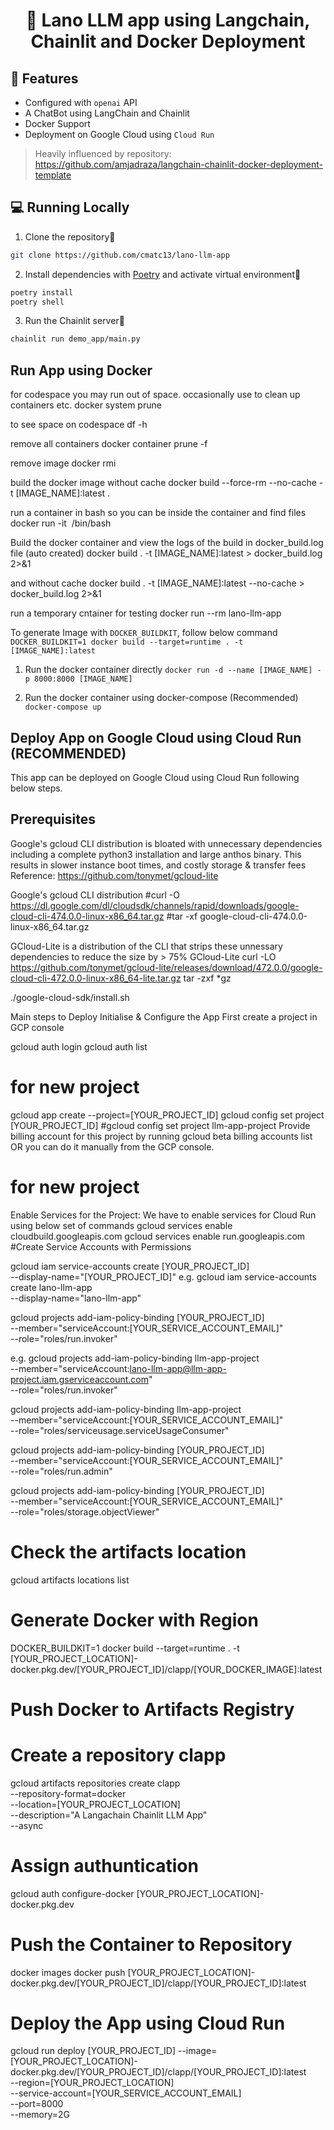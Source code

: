 <h1 align="center">
📖 Lano LLM app using Langchain, Chainlit and Docker Deployment
</h1>


## 🔧 Features

- Configured with `openai` API
- A ChatBot using LangChain and Chainlit
- Docker Support
- Deployment on Google Cloud using `Cloud Run`

> Heavily influenced by repository:  https://github.com/amjadraza/langchain-chainlit-docker-deployment-template


## 💻 Running Locally

1. Clone the repository📂

```bash
git clone https://github.com/cmatc13/lano-llm-app
```

2. Install dependencies with [Poetry](https://python-poetry.org/) and activate virtual environment🔨

```bash
poetry install
poetry shell
```

3. Run the Chainlit server🚀

```bash
chainlit run demo_app/main.py
```

Run App using Docker
--------------------

for codespace you may run out of space. occasionally use to clean up containers etc. 
docker system prune 

to see space on codespace
df -h

remove all containers
docker container prune -f

remove image
docker rmi <image id>

build the docker image without cache
docker build --force-rm --no-cache -t [IMAGE_NAME]:latest .


run a container in bash so you can be inside the container and find files
docker run -it <image id> /bin/bash

Build the docker container and view the logs of the build in docker_build.log file (auto created)
docker  build . -t [IMAGE_NAME]:latest > docker_build.log 2>&1

and without cache
docker  build . -t [IMAGE_NAME]:latest --no-cache > docker_build.log 2>&1

run a temporary cntainer for testing
docker run --rm lano-llm-app

To generate Image with `DOCKER_BUILDKIT`, follow below command
```DOCKER_BUILDKIT=1 docker build --target=runtime . -t [IMAGE_NAME]:latest```

1. Run the docker container directly 
``docker run -d --name [IMAGE_NAME] -p 8000:8000 [IMAGE_NAME] ``


2. Run the docker container using docker-compose (Recommended)
``docker-compose up``


Deploy App on Google Cloud using Cloud Run (RECOMMENDED)
--------------------------------------------------------
This app can be deployed on Google Cloud using Cloud Run following below steps.

## Prerequisites

Google's gcloud CLI distribution is bloated with unnecessary dependencies including a complete python3 installation and large anthos binary. This results in slower instance boot times, and costly storage & transfer fees
Reference: https://github.com/tonymet/gcloud-lite

Google's gcloud CLI distribution
#curl -O https://dl.google.com/dl/cloudsdk/channels/rapid/downloads/google-cloud-cli-474.0.0-linux-x86_64.tar.gz
#tar -xf google-cloud-cli-474.0.0-linux-x86_64.tar.gz

GCloud-Lite is a distribution of the CLI that strips these unnessary dependencies to reduce the size by > 75%
GCloud-Lite
curl -LO https://github.com/tonymet/gcloud-lite/releases/download/472.0.0/google-cloud-cli-472.0.0-linux-x86_64-lite.tar.gz
tar -zxf *gz

./google-cloud-sdk/install.sh


Main steps to Deploy
Initialise & Configure the App
First create a project in GCP console

gcloud auth login
gcloud auth list
# for new project
gcloud app create --project=[YOUR_PROJECT_ID]
gcloud config set project [YOUR_PROJECT_ID]
#gcloud config set project llm-app-project
Provide billing account for this project by running gcloud beta billing accounts list OR you can do it manually from the GCP console.

# for new project
Enable Services for the Project: We have to enable services for Cloud Run using below set of commands
gcloud services enable cloudbuild.googleapis.com
gcloud services enable run.googleapis.com
#Create Service Accounts with Permissions

gcloud iam service-accounts create [YOUR_PROJECT_ID] \
    --display-name="[YOUR_PROJECT_ID]"
e.g.
gcloud iam service-accounts create lano-llm-app \
    --display-name="lano-llm-app"

gcloud projects add-iam-policy-binding [YOUR_PROJECT_ID] \
    --member="serviceAccount:[YOUR_SERVICE_ACCOUNT_EMAIL]" \
    --role="roles/run.invoker"    

e.g.
gcloud projects add-iam-policy-binding llm-app-project \
    --member="serviceAccount:lano-llm-app@llm-app-project.iam.gserviceaccount.com" \
    --role="roles/run.invoker"	

gcloud projects add-iam-policy-binding llm-app-project \
    --member="serviceAccount:[YOUR_SERVICE_ACCOUNT_EMAIL]" \
    --role="roles/serviceusage.serviceUsageConsumer"

gcloud projects add-iam-policy-binding [YOUR_PROJECT_ID] \
    --member="serviceAccount:[YOUR_SERVICE_ACCOUNT_EMAIL]" \
    --role="roles/run.admin"

gcloud projects add-iam-policy-binding [YOUR_PROJECT_ID] \
    --member="serviceAccount:[YOUR_SERVICE_ACCOUNT_EMAIL]" \
    --role="roles/storage.objectViewer"

    
# Check the artifacts location
gcloud artifacts locations list
# Generate Docker with Region
DOCKER_BUILDKIT=1 docker build --target=runtime . -t [YOUR_PROJECT_LOCATION]-docker.pkg.dev/[YOUR_PROJECT_ID]/clapp/[YOUR_DOCKER_IMAGE]:latest


# Push Docker to Artifacts Registry
# Create a repository clapp
gcloud artifacts repositories create clapp \
    --repository-format=docker \
    --location=[YOUR_PROJECT_LOCATION] \
    --description="A Langachain Chainlit LLM App" \
    --async
    
# Assign authuntication
gcloud auth configure-docker [YOUR_PROJECT_LOCATION]-docker.pkg.dev

# Push the Container to Repository
docker images
docker push [YOUR_PROJECT_LOCATION]-docker.pkg.dev/[YOUR_PROJECT_ID]/clapp/[YOUR_PROJECT_ID]:latest


# Deploy the App using Cloud Run

gcloud run deploy [YOUR_PROJECT_ID] --image=[YOUR_PROJECT_LOCATION]-docker.pkg.dev/[YOUR_PROJECT_ID]/clapp/[YOUR_PROJECT_ID]:latest \
    --region=[YOUR_PROJECT_LOCATION] \
    --service-account=[YOUR_SERVICE_ACCOUNT_EMAIL] \
    --port=8000 \
    --memory=2G

